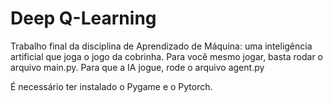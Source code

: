 # Deep Q-Learning

Trabalho final da disciplina de Aprendizado de Máquina: uma inteligência artificial que joga o jogo da cobrinha. 
Para você mesmo jogar, basta rodar o arquivo main.py. Para que a IA jogue, rode o arquivo agent.py

É necessário ter instalado o Pygame e o Pytorch.
